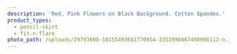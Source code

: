 ```yaml
---
description: 'Red, Pink Flowers on Black Background. Cotton Spandex.'
product_types:
  - pencil-skirt
  - fit-n-flare
photo_path: /uploads/29793600-10155493681770954-3353998467490906112-n.jpg
---
```

